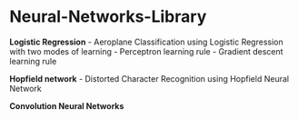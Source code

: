 # Neural-Networks-Library

**Logistic Regression** - Aeroplane Classification using Logistic Regression with two modes of learning
                          -      Perceptron learning rule
                          -      Gradient descent learning rule

**Hopfield network** - Distorted Character Recognition using Hopfield Neural Network

**Convolution Neural Networks**
